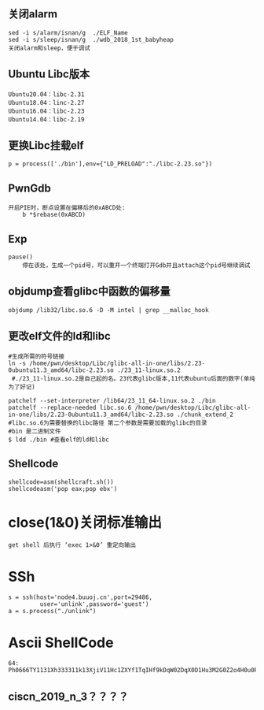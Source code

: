 ## 关闭alarm
```
sed -i s/alarm/isnan/g  ./ELF_Name
sed -i s/sleep/isnan/g  ./wdb_2018_1st_babyheap
关闭alarm和sleep，便于调试
```

## Ubuntu Libc版本

```
Ubuntu20.04：libc-2.31
Ubuntu18.04：linc-2.27
Ubuntu16.04：libc-2.23
Ubuntu14.04：libc-2.19
```


## 更换Libc挂载elf
```
p = process(['./bin'],env={"LD_PRELOAD":"./libc-2.23.so"})
```

## PwnGdb
```
开启PIE时，断点设置在偏移后的0xABCD处:
	b *$rebase(0xABCD)
```

## Exp
```
pause()
	停在该处，生成一个pid号，可以重开一个终端打开Gdb并且attach这个pid号继续调试
```

## objdump查看glibc中函数的偏移量
```
objdump /lib32/libc.so.6 -D -M intel | grep __malloc_hook
```



## 更改elf文件的ld和libc

```
#生成所需的符号链接
ln -s /home/pwn/desktop/Libc/glibc-all-in-one/libs/2.23-0ubuntu11.3_amd64/libc-2.23.so ./23_11-linux.so.2
 #./23_11-linux.so.2是自己起的名。23代表glibc版本,11代表ubuntu后面的数字(单纯为了好记)

patchelf --set-interpreter /lib64/23_11_64-linux.so.2 ./bin
patchelf --replace-needed libc.so.6 /home/pwn/desktop/Libc/glibc-all-in-one/libs/2.23-0ubuntu11.3_amd64/libc-2.23.so ./chunk_extend_2
#libc.so.6为需要替换的libc路径 第二个参数是需要加载的glibc的目录    
#bin 是二进制文件
$ ldd ./bin #查看elf的ld和libc
```



## Shellcode

```
shellcode=asm(shellcraft.sh())
shellcodeasm('pop eax;pop ebx')
```



# close(1&0)关闭标准输出

```
get shell 后执行 ‘exec 1>&0’ 重定向输出
```



# SSh

```
s = ssh(host='node4.buuoj.cn',port=29486,
         user='unlink',password='guest')
a = s.process("./unlink") 
```



# Ascii ShellCode

```
64:
Ph0666TY1131Xh333311k13XjiV11Hc1ZXYf1TqIHf9kDqW02DqX0D1Hu3M2G0Z2o4H0u0P160Z0g7O0Z0C100y5O3G020B2n060N4q0n2t0B0001010H3S2y0Y0O0n0z01340d2F4y8P115l1n0J0h0a070t
```





## ciscn_2019_n_3？？？？

